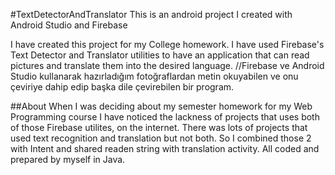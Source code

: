 #TextDetectorAndTranslator
This is an android project I created with Android Studio and Firebase

I have created this project for my College homework. I have used Firebase's Text Detector and Translator utilities to have an application that can read pictures and translate them into the desired language.
//Firebase ve Android Studio kullanarak hazırladığım fotoğraflardan metin okuyabilen ve onu çeviriye dahip edip başka dile çevirebilen bir program.

##About
When I was deciding about my semester homework for my Web Programming course I have noticed the lackness of projects that uses both of those Firebase utilites, on the internet. There was lots of projects that used text recognition and translation but not both. So I combined those 2 with Intent and shared readen string with translation activity. All coded and prepared by myself in Java.
